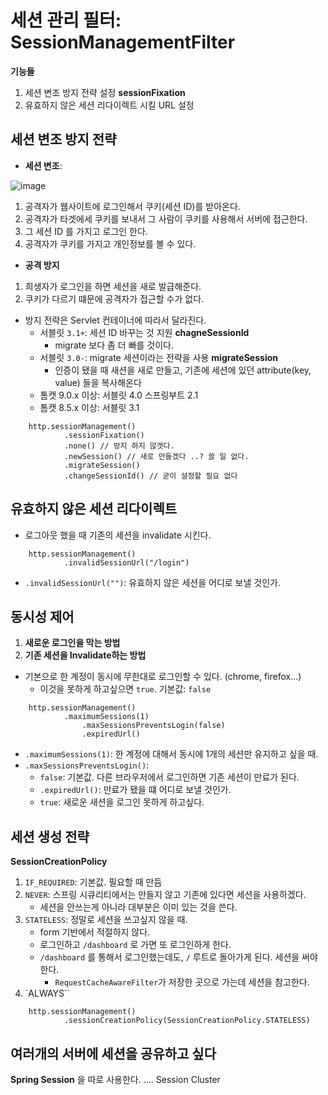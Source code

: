 # 세션 관리 필터: SessionManagementFilter

**기능들**
1. 세션 변조 방지 전략 설정 **sessionFixation**
2. 유효하지 않은 세션 리다이렉트 시킬 URL 설정


## 세션 변조 방지 전략

- **세션 변조**:

![image](https://user-images.githubusercontent.com/83999058/123150168-042dda80-d49d-11eb-8f85-31a6c959c287.png)

1. 공격자가 웹사이트에 로그인해서 쿠키(세션 ID)를 받아온다.
1. 공격자가 타겟에세 쿠키를 보내서 그 사람이 쿠키를 사용해서 서버에 접근한다.
1. 그 세션 ID 를 가지고 로그인 한다.
1. 공격자가 쿠키를 가지고 개인정보를 볼 수 있다.

- **공격 방지**
1. 희생자가 로그인을 하면 세션을 새로 발급해준다.
2. 쿠키가 다르기 떄문에 공격자가 접근할 수가 없다.

- 방지 전략은 Servlet 컨테이너에 따라서 달라진다.
  - 서블릿 `3.1+`: 세션 ID 바꾸는 것 지원 **chagneSessionId**
    - migrate 보다 좀 더 빠를 것이다.
  - 서블릿 `3.0-`: migrate 세션이라는 전략을 사용 **migrateSession**
    - 인증이 됐을 때 새션을 새로 만들고, 기존에 세션에 있던 attribute(key, value) 들을 복사해온다 
  - 톰캣 9.0.x 이상: 서블릿 4.0 스프링부트 2.1
  - 톰캣 8.5.x 이상: 서블릿 3.1
  
```
    http.sessionManagement()
            .sessionFixation() 
            .none() // 방지 하지 않겟다.
            .newSession() // 새로 만들겠다 ..? 쓸 일 없다.
            .migrateSession()
            .changeSessionId() // 굳이 설정할 필요 없다
```

## 유효하지 않은 세션 리다이렉트

- 로그아웃 했을 때 기존의 세션을 invalidate 시킨다.

```
    http.sessionManagement()
            .invalidSessionUrl("/login")
```
- `.invalidSessionUrl("")`: 유효하지 않은 세션을 어디로 보낼 것인가.


## 동시성 제어

1. **새로운 로그인을 막는 방법**
2. **기존 세션을 Invalidate하는 방법**


- 기본으로 한 계정이 동시에 무한대로 로그인할 수 있다. (chrome, firefox...)
  - 이것을 못하게 하고싶으면 `true`. 기본값: `false`

```
    http.sessionManagement()
            .maximumSessions(1)
                .maxSessionsPreventsLogin(false)
                .expiredUrl()
```
- `.maximumSessions(1)`: 한 계정에 대해서 동시에 1개의 세션만 유지하고 싶을 때.
- `.maxSessionsPreventsLogin()`:
  - `false`: 기본값. 다른 브라우저에서 로그인하면 기존 세션이 만료가 된다.
  - `.expiredUrl()`: 만료가 됐을 떄 어디로 보낼 것인가.
  - `true`: 새로운 새션을 로그인 못하게 하고싶다.


## 세션 생성 전략

**SessionCreationPolicy**
1. `IF_REQUIRED`: 기본값. 필요할 때 만듬
2. `NEVER`: 스프링 시큐리티에서는 만들지 않고 기존에 있다면 세션을 사용하겠다.
   - 세션을 안쓰는게 아니라 대부분은 이미 있는 것을 쓴다.
3. `STATELESS`: 정말로 세션을 쓰고싶지 않을 때.
   - form 기반에서 적절하지 않다. 
   - 로그인하고 `/dashboard` 로 가면 또 로그인하게 한다.
   - `/dashboard` 를 통해서 로그인했는데도, `/` 루트로 돌아가게 된다. 세션을 써야한다.
     - `RequestCacheAwareFilter`가 저장한 곳으로 가는데 세션을 참고한다.
4. `ALWAYS``

```
    http.sessionManagement()
            .sessionCreationPolicy(SessionCreationPolicy.STATELESS)
```

## 여러개의 서버에 세션을 공유하고 싶다

**Spring Session** 을 따로 사용한다. .... Session Cluster